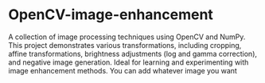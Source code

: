 # OpenCV-image-enhancement
A collection of image processing techniques using OpenCV and NumPy. This project demonstrates various transformations, including cropping, affine transformations, brightness adjustments (log and gamma correction), and negative image generation. Ideal for learning and experimenting with image enhancement methods.
You can add whatever image you want
